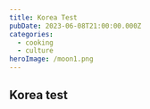 ```yaml
---
title: Korea Test
pubDate: 2023-06-08T21:00:00.000Z
categories:
  - cooking
  - culture
heroImage: /moon1.png
---
```


## Korea test

